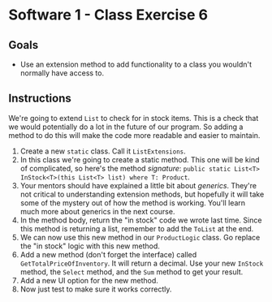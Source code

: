 # Software 1 - Class Exercise 6
## Goals
- Use an extension method to add functionality to a class you wouldn't normally have access to.

## Instructions
We're going to extend `List` to check for in stock items.  This is a check that we would potentially do a lot in the future of our program.  So adding a method to do this will make the code more readable and easier to maintain.
1. Create a new `static` class.  Call it `ListExtensions`.
1. In this class we're going to create a static method.  This one will be kind of complicated, so here's the method _signature_: `public static List<T> InStock<T>(this List<T> list) where T: Product`. 
1. Your mentors should have explained a little bit about _generics_.  They're not critical to understanding extension methods, but hopefully it will take some of the mystery out of how the method is working.  You'll learn much more about generics in the next course.
1. In the method body, return the "in stock" code we wrote last time.  Since this method is returning a list, remember to add the `ToList` at the end.
1. We can now use this new method in our `ProductLogic` class.  Go replace the "in stock" logic with this new method.
1. Add a new method (don't forget the interface) called `GetTotalPriceOfInventory`.  It will return a decimal.  Use your new `InStock` method, the `Select` method, and the `Sum` method to get your result.
1. Add a new UI option for the new method.
1. Now just test to make sure it works correctly.